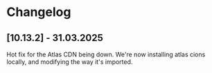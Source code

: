# Changelog

## \[10.13.2\] - 31.03.2025

Hot fix for the Atlas CDN being down. We're now installing atlas cions locally, and modifying the way it's imported.
